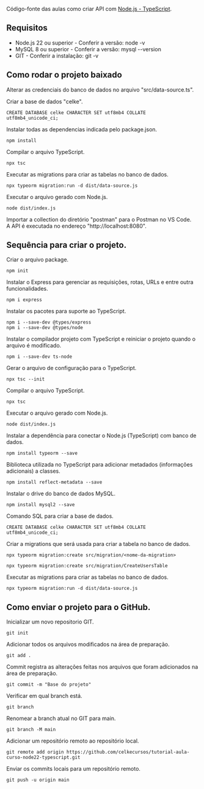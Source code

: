 Código-fonte das aulas como criar API com [Node.js - TypeScript](https://www.youtube.com/watch?v=sDvr_KVJzwE&list=PLmY5AEiqDWwAY8AyeNy1zv-n4LEdGz1iE).<br>

## Requisitos

* Node.js 22 ou superior - Conferir a versão: node -v
* MySQL 8 ou superior - Conferir a versão: mysql --version
* GIT - Conferir a instalação: git -v

## Como rodar o projeto baixado

Alterar as credenciais do banco de dados no arquivo "src/data-source.ts".

Criar a base de dados "celke".
```
CREATE DATABASE celke CHARACTER SET utf8mb4 COLLATE utf8mb4_unicode_ci;
```

Instalar todas as dependencias indicada pelo package.json.
```
npm install
```

Compilar o arquivo TypeScript.
```
npx tsc
```

Executar as migrations para criar as tabelas no banco de dados.
```
npx typeorm migration:run -d dist/data-source.js
```

Executar o arquivo gerado com Node.js.
```
node dist/index.js
```

Importar a collection do diretório "postman" para o Postman no VS Code.<br>
A API é executada no endereço "http://localhost:8080".<br>

## Sequência para criar o projeto.

Criar o arquivo package.
```
npm init
```

Instalar o Express para gerenciar as requisições, rotas, URLs e entre outra funcionalidades.
```
npm i express
```

Instalar os pacotes para suporte ao TypeScript.
```
npm i --save-dev @types/express
npm i --save-dev @types/node
```

Instalar o compilador projeto com TypeScript e reiniciar o projeto quando o arquivo é modificado.
```
npm i --save-dev ts-node
```

Gerar o arquivo de configuração para o TypeScript.
```
npx tsc --init
```

Compilar o arquivo TypeScript.
```
npx tsc
```

Executar o arquivo gerado com Node.js.
```
node dist/index.js
```

Instalar a dependência para conectar o Node.js (TypeScript) com banco de dados.
```
npm install typeorm --save
```

Biblioteca utilizada no TypeScript para adicionar metadados (informações adicionais) a classes.
```
npm install reflect-metadata --save
```

Instalar o drive do banco de dados MySQL.
```
npm install mysql2 --save
```

Comando SQL para criar a base de dados.
```
CREATE DATABASE celke CHARACTER SET utf8mb4 COLLATE utf8mb4_unicode_ci;
```

Criar a migrations que será usada para criar a tabela no banco de dados.
```
npx typeorm migration:create src/migration/<nome-da-migration>
```
```
npx typeorm migration:create src/migration/CreateUsersTable
```

Executar as migrations para criar as tabelas no banco de dados.
```
npx typeorm migration:run -d dist/data-source.js
```

## Como enviar o projeto para o GitHub.

Inicializar um novo repositorio GIT.
```
git init
```

Adicionar todos os arquivos modificados na área de preparação.
```
git add .
```

Commit registra as alterações feitas nos arquivos que foram adicionados na área de preparação.
```
git commit -m "Base do projeto"
```

Verificar em qual branch está.
```
git branch
```

Renomear a branch atual no GIT para main.
```
git branch -M main
```

Adicionar um repositório remoto ao repositório local.
```
git remote add origin https://github.com/celkecursos/tutorial-aula-curso-node22-typescript.git
```

Enviar os commits locais para um repositório remoto.
```
git push -u origin main
```
